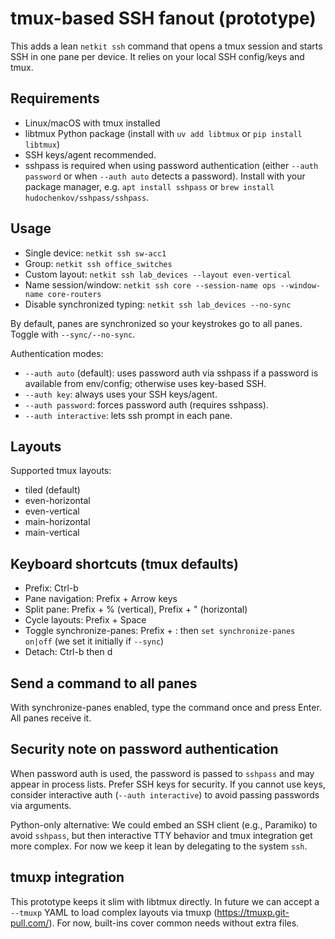 # tmux-based SSH fanout (prototype)

This adds a lean `netkit ssh` command that opens a tmux session and starts SSH in one pane per device. It relies on your local SSH config/keys and tmux.

## Requirements
- Linux/macOS with tmux installed
- libtmux Python package (install with `uv add libtmux` or `pip install libtmux`)
- SSH keys/agent recommended.
- sshpass is required when using password authentication (either `--auth password` or when `--auth auto` detects a password). Install with your package manager, e.g. `apt install sshpass` or `brew install hudochenkov/sshpass/sshpass`.

## Usage
- Single device: `netkit ssh sw-acc1`
- Group: `netkit ssh office_switches`
- Custom layout: `netkit ssh lab_devices --layout even-vertical`
- Name session/window: `netkit ssh core --session-name ops --window-name core-routers`
- Disable synchronized typing: `netkit ssh lab_devices --no-sync`

By default, panes are synchronized so your keystrokes go to all panes. Toggle with `--sync/--no-sync`.

Authentication modes:
- `--auth auto` (default): uses password auth via sshpass if a password is available from env/config; otherwise uses key-based SSH.
- `--auth key`: always uses your SSH keys/agent.
- `--auth password`: forces password auth (requires sshpass).
- `--auth interactive`: lets ssh prompt in each pane.

## Layouts
Supported tmux layouts:
- tiled (default)
- even-horizontal
- even-vertical
- main-horizontal
- main-vertical

## Keyboard shortcuts (tmux defaults)
- Prefix: Ctrl-b
- Pane navigation: Prefix + Arrow keys
- Split pane: Prefix + % (vertical), Prefix + " (horizontal)
- Cycle layouts: Prefix + Space
- Toggle synchronize-panes: Prefix + : then `set synchronize-panes on|off` (we set it initially if `--sync`)
- Detach: Ctrl-b then d

## Send a command to all panes
With synchronize-panes enabled, type the command once and press Enter. All panes receive it.

## Security note on password authentication
When password auth is used, the password is passed to `sshpass` and may appear in process lists. Prefer SSH keys for security. If you cannot use keys, consider interactive auth (`--auth interactive`) to avoid passing passwords via arguments.

Python-only alternative: We could embed an SSH client (e.g., Paramiko) to avoid `sshpass`, but then interactive TTY behavior and tmux integration get more complex. For now we keep it lean by delegating to the system `ssh`.

## tmuxp integration
This prototype keeps it slim with libtmux directly. In future we can accept a `--tmuxp` YAML to load complex layouts via tmuxp (https://tmuxp.git-pull.com/). For now, built-ins cover common needs without extra files.
